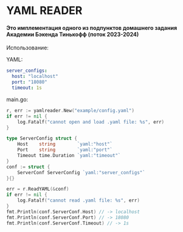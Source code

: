 # YAML READER
#### Это имплементация одного из подпунктов домашнего задания Академии Бэкенда Тинькофф (поток 2023-2024)

Использование:

YAML:
```yaml
server_configs:
  host: "localhost"
  port: "18080"
  timeout: 1s
```
main.go:
```go
r, err := yamlreader.New("example/config.yaml")
if err != nil {
    log.Fatalf("cannot open and load .yaml file: %s", err)
}

type ServerConfig struct {
    Host    string        `yaml:"host"`
    Port    string        `yaml:"port"`
    Timeout time.Duration `yaml:"timeout"`
}
conf := struct {
    ServerConf ServerConfig `yaml:"server_configs"`
}{}

err = r.ReadYAML(&conf)
if err != nil {
    log.Fatalf("cannot read .yaml file: %s", err)
}
fmt.Println(conf.ServerConf.Host) // -> localhost
fmt.Println(conf.ServerConf.Port) // -> 18080
fmt.Println(conf.ServerConf.Timeout) // -> 1s
```
